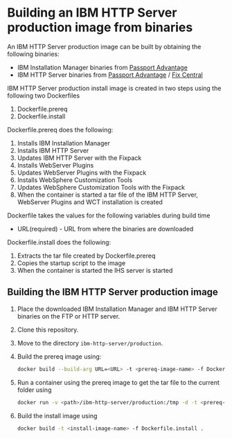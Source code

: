 # Building an IBM HTTP Server production image from binaries

An IBM HTTP Server production image can be built by obtaining the following binaries:
* IBM Installation Manager binaries from [Passport Advantage](http://www-01.ibm.com/software/passportadvantage/pao_customer.html)
* IBM HTTP Server binaries from [Passport Advantage](http://www-01.ibm.com/software/passportadvantage/pao_customer.html) / [Fix Central](http://www-933.ibm.com/support/fixcentral/)

IBM HTTP Server production install image is created in two steps using the following two Dockerfiles

1. Dockerfile.prereq
2. Dockerfile.install

Dockerfile.prereq does the following:
 
1. Installs IBM Installation Manager
2. Installs IBM HTTP Server 
3. Updates IBM HTTP Server with the Fixpack
4. Installs WebServer Plugins
5. Updates WebServer Plugins with the Fixpack
6. Installs WebSphere Customization Tools
7. Updates WebSphere Customization Tools with the Fixpack
8. When the container is started a tar file of the IBM HTTP Server, WebServer Plugins and  WCT installation is created

Dockerfile takes the values for the following variables during build time 
* URL(required) - URL from where the binaries are downloaded

Dockerfile.install does the following:                                                                                                           

1. Extracts the tar file created by Dockerfile.prereq
2. Copies the startup script to the image
3. When the container is started the IHS server is started

## Building the IBM HTTP Server production image

1. Place the downloaded IBM Installation Manager and IBM HTTP Server binaries on the FTP or HTTP server.
2. Clone this repository.
3. Move to the directory `ibm-http-server/production`.
4. Build the prereq image using:

    ```bash
    docker build --build-arg URL=<URL> -t <prereq-image-name> -f Dockerfile.prereq .
    ```

5. Run a container using the prereq image to get the tar file to the current folder using

    ```bash
    docker run -v <path>/ibm-http-server/production:/tmp -d -t <prereq-image-name>
    ```

6. Build the install image using       

    ```bash
    docker build -t <install-image-name> -f Dockerfile.install .
    ```


